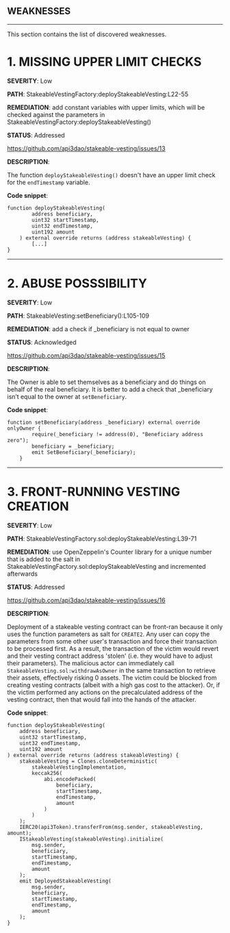 ## **WEAKNESSES**

---

This section contains the list of discovered weaknesses.

# 1. MISSING UPPER LIMIT CHECKS

**SEVERITY**: Low

**PATH**: StakeableVestingFactory:deployStakeableVesting:L22-55

**REMEDIATION**: add constant variables with upper limits, which will be checked against the parameters in StakeableVestingFactory:deployStakeableVesting()

**STATUS**: Addressed

https://github.com/api3dao/stakeable-vesting/issues/13

**DESCRIPTION**:

The function `deployStakeableVesting()` doesn't have an upper limit check for the `endTimestamp` variable.

**Code snippet**:

```
function deployStakeableVesting(
        address beneficiary,
        uint32 startTimestamp,
        uint32 endTimestamp,
        uint192 amount
    ) external override returns (address stakeableVesting) {
		[...]
}
```

---

# 2. ABUSE POSSSIBILITY

**SEVERITY**: Low

**PATH**: StakeableVesting:setBeneficiary():L105-109

**REMEDIATION**: add a check if \_beneficiary is not equal to owner

**STATUS**: Acknowledged

https://github.com/api3dao/stakeable-vesting/issues/15

**DESCRIPTION**:

The Owner is able to set themselves as a beneficiary and do things on behalf of the real beneficiary. It is better to add a check that \_beneficiary isn’t equal to the owner at `setBeneficiary`.

**Code snippet**:

```
function setBeneficiary(address _beneficiary) external override onlyOwner {
        require(_beneficiary != address(0), "Beneficiary address zero");
        beneficiary = _beneficiary;
        emit SetBeneficiary(_beneficiary);
    }
```

---

# 3. FRONT-RUNNING VESTING CREATION

**SEVERITY**: Low

**PATH**: StakeableVestingFactory.sol:deployStakeableVesting:L39-71

**REMEDIATION**: use OpenZeppelin's Counter library for a unique number that is added to the salt in StakeableVestingFactory.sol:deployStakeableVesting and incremented afterwards

**STATUS**: Addressed

https://github.com/api3dao/stakeable-vesting/issues/16

**DESCRIPTION**:

Deployment of a stakeable vesting contract can be front-ran because it only uses the function parameters as salt for `CREATE2`. Any user can copy the parameters from some other user's transaction and force their transaction to be processed first.
As a result, the transaction of the victim would revert and their vesting contract address 'stolen' (i.e. they would have to adjust their parameters).
The malicious actor can immediately call `StakeableVesting.sol:withdrawAsOwner` in the same transaction to retrieve their assets, effectively risking 0 assets.
The victim could be blocked from creating vesting contracts (albeit with a high gas cost to the attacker). Or, if the victim performed any actions on the precalculated address of the vesting contract, then that would fall into the hands of the attacker.

**Code snippet**:

```
function deployStakeableVesting(
    address beneficiary,
    uint32 startTimestamp,
    uint32 endTimestamp,
    uint192 amount
) external override returns (address stakeableVesting) {
    stakeableVesting = Clones.cloneDeterministic(
        stakeableVestingImplementation,
        keccak256(
            abi.encodePacked(
                beneficiary,
                startTimestamp,
                endTimestamp,
                amount
            )
        )
    );
    IERC20(api3Token).transferFrom(msg.sender, stakeableVesting, amount);
    IStakeableVesting(stakeableVesting).initialize(
        msg.sender,
        beneficiary,
        startTimestamp,
        endTimestamp,
        amount
    );
    emit DeployedStakeableVesting(
        msg.sender,
        beneficiary,
        startTimestamp,
        endTimestamp,
        amount
    );
}
```
